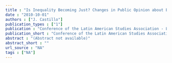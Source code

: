 ```yaml
---
title : "Is Inequality Becoming Just? Changes in Public Opinion about Economic Inequality in Chile"
date : "2010-10-01"
authors : ["J. Castillo"]
publication_types : ["1"]
publication : "Conference of the Latin American Studies Association - LASA. Toronto"
publication_short : "Conference of the Latin American Studies Association - LASA. Toronto"
abstract : "(Abstract not available)"
abstract_short : ""
url_source : "NA"
tags : ["NA"]
---
```

